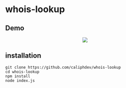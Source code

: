 # whois-lookup

## Demo
<p align="center">
<a href="//whois.caliph.my.id"'><img src="#"></img></a>
</p>


## installation
```
git clone https://github.com/caliphdev/whois-lookup
cd whois-lookup
npm install
node index.js
```
